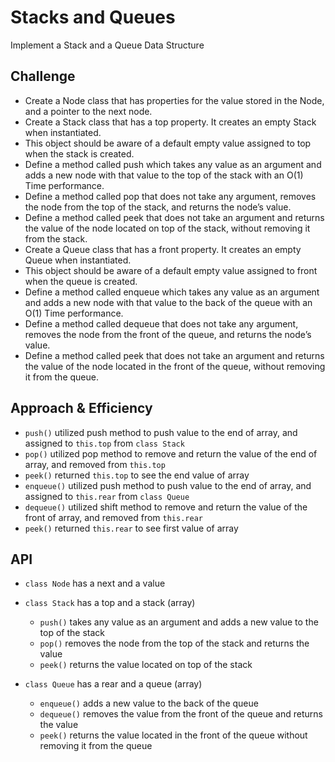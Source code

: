 # Stacks and Queues
Implement a Stack and a Queue Data Structure

## Challenge
* Create a Node class that has properties for the value stored in the Node, and a pointer to the next node.
* Create a Stack class that has a top property. It creates an empty Stack when instantiated.
* This object should be aware of a default empty value assigned to top when the stack is created.
* Define a method called push which takes any value as an argument and adds a new node with that value to the top of the stack with an O(1) Time performance.
* Define a method called pop that does not take any argument, removes the node from the top of the stack, and returns the node’s value.
* Define a method called peek that does not take an argument and returns the value of the node located on top of the stack, without removing it from the stack.
* Create a Queue class that has a front property. It creates an empty Queue when instantiated.
* This object should be aware of a default empty value assigned to front when the queue is created.
* Define a method called enqueue which takes any value as an argument and adds a new node with that value to the back of the queue with an O(1) Time performance.
* Define a method called dequeue that does not take any argument, removes the node from the front of the queue, and returns the node’s value.
* Define a method called peek that does not take an argument and returns the value of the node located in the front of the queue, without removing it from the queue.

## Approach & Efficiency
* `push()` utilized push method to push value to the end of array, and assigned to `this.top` from `class Stack`
* `pop()` utilized pop method to remove and return the value of the end of array, and removed from `this.top`
* `peek()` returned `this.top` to see the end value of array
* `enqueue()` utilized push method to push value to the end of array, and assigned to `this.rear` from `class Queue`
* `dequeue()` utilized shift method to remove and return the value of the front of array, and removed from `this.rear`
* `peek()` returned `this.rear` to see first value of array

## API
* `class Node` has a next and a value

* `class Stack` has a top and a stack (array)
  * `push()` takes any value as an argument and adds a new value to the top of the stack 
  * `pop()` removes the node from the top of the stack and returns the value
  * `peek()` returns the value located on top of the stack

* `class Queue` has a rear and a queue (array)
  * `enqueue()` adds a new value to the back of the queue 
  * `dequeue()` removes the value from the front of the queue and returns the value
  * `peek()` returns the value located in the front of the queue without removing it from the queue
